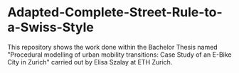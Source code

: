 # Adapted-Complete-Street-Rule-to-a-Swiss-Style
This repository shows the work done within the Bachelor Thesis named "Procedural modelling of urban mobility transitions: Case Study of an E-Bike City in Zurich" carried out by Elisa Szalay at ETH Zurich.
